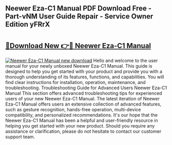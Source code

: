 ## Neewer Eza-C1 Manual PDF Download Free - Part-vNM User Guide Repair - Service Owner Edition yFRrX

# <h2><a href="http://cf24615.oget.top/?id=Neewer+Eza-C1+Manual">🔗Download New 👉🔴 Neewer Eza-C1 Manual</a></h2>

[![Neewer Eza-C1 Manual new download](https://i.imgur.com/5g1atiW.png)](http://cf24615.oget.top/?id=Neewer+Eza-C1+Manual)
Hello and welcome to the user manual for your newly unboxed Neewer Eza-C1 Manual. This guide is designed to help you get started with your product and provide you with a thorough understanding of its features, functions, and capabilities. You will find clear instructions for installation, operation, maintenance, and troubleshooting. Troubleshooting Guide for Advanced Users Neewer Eza-C1 Manual This section offers advanced troubleshooting tips for experienced users of your new Neewer Eza-C1 Manual. The latest iteration of Neewer Eza-C1 Manual offers users an extensive collection of advanced features, such as gesture recognition, hands-free operation, multi-device compatibility, and personalized recommendations. It's our hope that the Neewer Eza-C1 Manual has been a helpful and user-friendly resource in helping you get started with your new product. Should you require any assistance or clarification, please do not hesitate to contact our customer support team.
